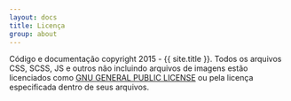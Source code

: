 ```yaml
---
layout: docs
title: Licença
group: about
---
```


Código e documentação copyright 2015 - {{ site.title }}. Todos os arquivos CSS, SCSS, JS e outros não incluindo arquivos de imagens estão licenciados como [GNU GENERAL PUBLIC LICENSE]({{site.repo_url}}/blob/gh-pages/LICENSE) ou pela licença especificada dentro de seus arquivos.
